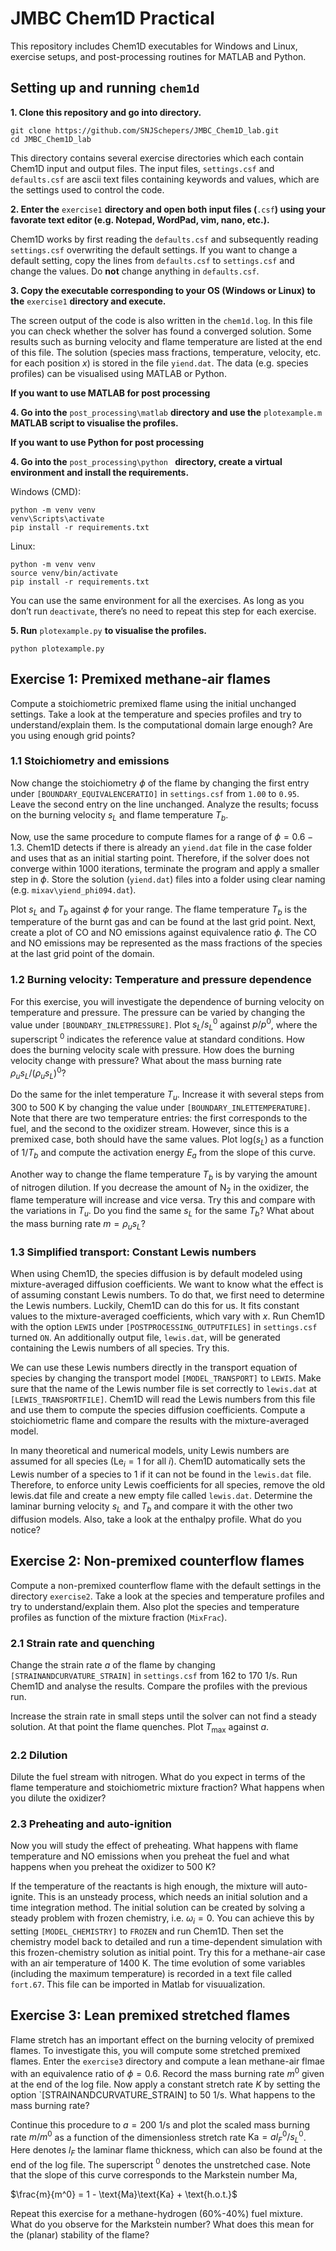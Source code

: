 # JMBC Chem1D Practical

This repository includes Chem1D executables for Windows and Linux, exercise setups, and post-processing routines for MATLAB and Python.

## Setting up and running `chem1d`

**1. Clone this repository and go into directory.**
```
git clone https://github.com/SNJSchepers/JMBC_Chem1D_lab.git
cd JMBC_Chem1D_lab
```
This directory contains several exercise directories which each contain Chem1D input and output files. The input files, `settings.csf` and `defaults.csf` are ascii text files containing keywords and values, which are the settings used to control the code.

**2. Enter the** `exercise1` **directory and open both input files (**`.csf`**) using your favorate text editor (e.g. Notepad, WordPad, vim, nano, etc.).**

Chem1D works by first reading the `defaults.csf` and subsequently reading `settings.csf` overwriting the default settings. If you want to change a default setting, copy the lines from  `defaults.csf` to `settings.csf` and change the values. Do **not** change anything in `defaults.csf`.

**3. Copy the executable corresponding to your OS (Windows or Linux) to the** `exercise1` **directory and execute.**

The screen output of the code is also written in the `chem1d.log`. In this file you can check whether the solver has found a converged solution. Some results such as burning velocity and flame temperature are listed at the end of this file. The solution (species mass fractions, temperature, velocity, etc. for each position $x$) is stored in the file `yiend.dat`. The data (e.g. species profiles) can be visualised using MATLAB or Python. 

**If you want to use MATLAB for post processing**

**4. Go into the** `post_processing\matlab` **directory and use the** `plotexample.m` **MATLAB script to visualise the profiles.**

**If you want to use Python for post processing**

**4. Go into the** `post_processing\python ` **directory, create a virtual environment and install the requirements.**

Windows (CMD):
```
python -m venv venv
venv\Scripts\activate
pip install -r requirements.txt
```
Linux:
```
python -m venv venv
source venv/bin/activate
pip install -r requirements.txt
```

You can use the same environment for all the exercises. As long as you don’t run `deactivate`, there’s no need to repeat this step for each exercise.  

**5. Run** `plotexample.py` **to visualise the profiles.**
```
python plotexample.py
```

## Exercise 1: Premixed methane-air flames
Compute a stoichiometric premixed flame using the initial unchanged settings. Take a look at the temperature and species profiles and try to understand/explain them. Is the computational domain large enough? Are you using enough grid points?

### 1.1 Stoichiometry and emissions

Now change the stoichiometry $\phi$ of the flame by changing the first entry under `[BOUNDARY_EQUIVALENCERATIO]` in `settings.csf` from `1.00` to `0.95`. Leave the second entry on the line unchanged. Analyze the results; focuss on the burning velocity $s_L$ and flame temperature $T_b$. 

Now, use the same procedure to compute flames for a range of $\phi = 0.6-1.3$. Chem1D detects if there is already an `yiend.dat` file in the case folder and uses that as an initial starting point. Therefore, if the solver does not converge within 1000 iterations, terminate the program and apply a smaller step in $\phi$. Store the solution (`yiend.dat`) files into a folder using clear naming (e.g. `mixav\yiend_phi094.dat`).

Plot $s_L$ and $T_b$ against $\phi$ for your range. The flame temperature $T_b$ is the temperature of the burnt gas and can be found at the last grid point. Next, create a plot of CO and NO emissions against equivalence ratio $\phi$. The CO and NO emissions may be represented as the mass fractions of
the species at the last grid point of the domain.

### 1.2 Burning velocity: Temperature and pressure dependence

For this exercise, you will investigate the dependence of burning velocity on temperature and pressure. The pressure can be varied by changing the value under `[BOUNDARY_INLETPRESSURE]`. Plot $s_L/s_L^0$ against $p/p^0$, where the superscript $^0$ indicates the reference value at standard conditions. How does the burning velocity scale with pressure. How does the burning velocity change with pressure? What about the mass burning rate $\rho_us_L/(\rho_us_L)^0$?

Do the same for the inlet temperature $T_u$. Increase it with several steps from 300 to 500 K by changing the value under `[BOUNDARY_INLETTEMPERATURE]`. Note that there are two temperature entries: the first corresponds to the fuel, and the second to the oxidizer stream. However, since this is a premixed case, both should have the same values. Plot log($s_L$) as a function of $1/T_b$ and compute the activation energy $E_a$ from the slope of this curve. 

Another way to change the flame temperature $T_b$ is by varying the amount of nitrogen dilution. If you decrease the amount of N$_2$ in the oxidizer, the flame temperature will increase and vice versa. Try this and compare with the variations in $T_u$. Do you find the same $s_L$ for the same $T_b$? What about the mass burning rate $m = \rho_u s_L$?

### 1.3 Simplified transport: Constant Lewis numbers

When using Chem1D, the species diffusion is by default modeled using mixture-averaged diffusion coefficients. We want to know what the effect is of assuming constant Lewis numbers. To do that, we first need to determine the Lewis numbers. Luckily, Chem1D can do this for us. It fits constant values to the mixture-averaged coefficients, which vary with $x$. Run Chem1D with the option `LEWIS` under `[POSTPROCESSING_OUTPUTFILES]` in `settings.csf` turned `ON`. An additionally output file, `lewis.dat`, will be generated containing the Lewis numbers of all species. Try this. 

We can use these Lewis numbers directly in the transport equation of species by changing the transport model `[MODEL_TRANSPORT]` to `LEWIS`. Make sure that the name of the Lewis number file is set correctly to `lewis.dat` at `[LEWIS_TRANSPORTFILE]`. Chem1D will read the Lewis numbers from this file and use them to compute the species diffusion coefficients. Compute a stoichiometric flame and compare the results with the mixture-averaged model. 

In many theoretical and numerical models, unity Lewis numbers are assumed for all species ($\text{Le}_i = 1$ for all $i$). Chem1D automatically sets the Lewis number of a species to 1 if it can not be found in the `lewis.dat` file. Therefore, to enforce unity Lewis coefficients for all species, remove the old lewis.dat file and create a new empty file called `lewis.dat`. Determine the laminar burning velocity $s_L$ and $T_b$ and compare it with the other two diffusion models. Also, take a look at the enthalpy profile. What do you notice?

## Exercise 2: Non-premixed counterflow flames

Compute a non-premixed counterflow flame with the default settings in the directory `exercise2`. Take a look at the species and temperature profiles and try to understand/explain them. Also plot the species and temperature profiles as function of the mixture fraction (`MixFrac`).

### 2.1 Strain rate and quenching

Change the strain rate $a$ of the flame by changing `[STRAINANDCURVATURE_STRAIN]` in `settings.csf` from 162 to 170 1/s. Run Chem1D and analyse the results. Compare the profiles with the previous run. 

Increase the strain rate in small steps until the solver can not find a steady solution. At that point the flame quenches. Plot $T_\text{max}$ against $a$. 

### 2.2 Dilution

Dilute the fuel stream with nitrogen. What do you expect in terms of the flame temperature and stoichiometric mixture fraction? What happens when you dilute the oxidizer?

### 2.3 Preheating and auto-ignition

Now you will study the effect of preheating. What happens with flame temperature and NO emissions when you preheat the fuel and what happens when you preheat the oxidizer to 500 K?

If the temperature of the reactants is high enough, the mixture will auto-ignite. This is an unsteady process, which needs an initial solution and a time integration method. The initial solution can be created by solving a steady problem with frozen chemistry, i.e. $\omega_i = 0$. You can achieve this by setting `[MODEL_CHEMISTRY]` to `FROZEN` and run Chem1D. Then set the chemistry model back to detailed and run a time-dependent simulation with this frozen-chemistry solution as initial point. Try this for a methane-air case with an air temperature of 1400 K. The time evolution of some variables (including the maximum temperature) is recorded in a text file called `fort.67`. This file can be imported in Matlab for visuualization. 

## Exercise 3: Lean premixed stretched flames

Flame stretch has an important effect on the burning velocity of premixed flames. To investigate this, you will compute some stretched premixed flames. Enter the `exercise3` directory and compute a lean methane-air flmae with an equivalence ratio of $\phi = 0.6$. Record the mass burning rate $m^0$ given at the end of the log file. Now apply a constant stretch rate $K$ by setting the option `[STRAINANDCURVATURE_STRAIN] to 50 1/s. What happens to the mass burning rate? 

Continue this procedure to $a=200$ 1/s and plot the scaled mass burning rate $m/m^0$ as a function of the dimensionless stretch rate $\text{Ka} = al_F^0/s_L^0$. Here denotes $l_F$ the laminar flame thickness, which can also be found at the end of the log file. The superscript $^0$ denotes the unstretched case. Note that the slope of this curve corresponds to the Markstein number Ma,

$\frac{m}{m^0} = 1 - \text{Ma}\text{Ka} + \text{h.o.t.}$

Repeat this exercise for a methane-hydrogen (60%-40%) fuel mixture. What do you observe for the Markstein number? What does this mean for the (planar) stability of the flame?










